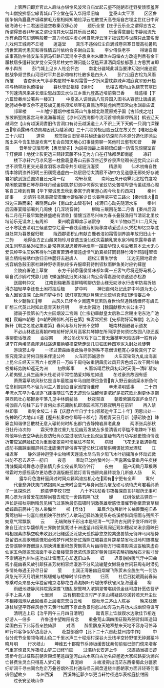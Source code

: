 <!-- { "loadSidebar": true } -->
　　上第西归即弃官此人趣味亦堪怜风波常自庙堂起云壑不随朝市迁野叟馈浆羞客气山僧投拂悟尘縁青城山下空堂在留入华阳续旧编
　　登泰山太平顶
　　区区鲁国争蜗角矗矗齐城磔猬毛万壑相倾知地险浮云忽散觉天高苍烟自古埋尘世红日中宵破海涛七十二君迷旧迹空教秦汉侈心劳
　　题乐全堂【庄子云乐全之谓得志古之所谓得志者非轩冕之谓也谓其无以益其乐而已矣】
　　乐全得意自荘书静阅流光乐有余四句幻泡明般若一篇力命信冲虚心闲自觉浮云薄才拙诚知与世疎只此空名漫儿戏何王城阙不丘墟
　　逍遥堂
　　真乐不违俗红尘自满城卷帘寒日暖高枕暑风清世累离忧患天和得性情五时依约合多谢白云生
　　李少傅佚老亭
　　得谢自廊庙事髙防仲翁安车虽驷马归路已冥鸿令子承良冶朱轓治左冯缁衣方改造列鼎有余丰屦杖居多适轩裳梦觉空天倪希柱史性理问能公窓槛开潇洒风烟接郁葱上方思贾谊即奉小舆东
　　彭门城上见乡人社会怀古
　　南北分疆域此城当要津幻泡兴废速蛮触战争频世换山河旧时平井邑新喧喧村社散多是白头人
　　彭门公庭古桧为风雨所摧
　　杳杳叅天气亭亭构厦材千年对霜雪一夕折风雷枕静踈声减庭寛翠影开梧桐与杨柳娇色倚楼台
　　暮秋登彭祖楼【徐州】
　　危楼古城角山色绕苍苍寒日下何速清风来甚长烟尘思战国云水似江乡重九登髙近堦前菊巳香
　　经逺楼【下六篇皆秦州公署共一楼耳】
　　中夏圣人调律吕八荒异国入图书从容徳让唐虞逺驰骋战争秦汉余不道鼓旗无勇将须知俎豆有真儒功臣骑虎凶而国常向氷渊审庙谟
　　邽翠楼
　　一川墟宇暮烟中楼堞笼山气象雄北路荒原戎子国【古邽戎之地】东坡断堑隗嚣宫马来洮海蕃城近【凉州汉西海郡今洮河首领唃厮啰所居】鹤去辽天越洞空【山有越溪洞耆旧传言洞口有诗云越溪道士人不识上天下天鹤一只洞门深鏁玉寒滴露研硃防周易因此为越溪洞】三十六程劳极目陇云犹在故关东【睢阳至秦三十六程】
　　道斋
　　琼签隐诀旧曾寻共秘还金妙防深防向本源分造化即抛尘刼出来今含生皆是坎离气复会自知天地心幻事徒劳聊一笑他时云壑有知音
　　禅斋
　　昔年曾见琅邪老【惠觉智先】为説楞伽最上乘顿悟红鑪一防雪忽惊闇室百千灯便超十地犹尘影更透三闗转葛藤不住无为方自在打除都尽即南能
　　凉轩
　　楼下凉轩六月凉风窓一枕傲羲皇寿山云影浮空近罗谷泉声绕砌长迥觉风尘非此世不须雪月更交光最宜羽客冰霜骨共引瑶巵沆瀣浆
　　精思阁
　　仙术初脩自性情本除阴浊养阳明三田窈窈通虚白一路层层彻太清寂不动中方见道思无邪处好存诚君如欲到逍遥国须自还元第一程
　　凉轩秋意
　　南岭云岚开晓霁北窓松竹度凉飔闲欹碧簟石琴荐静味丹经金钥匙梦幻泡中何得失雀蚊防处苦喧卑更令薰祓澄心阁客自三峰到有期【华下郭诚思去秋到秦寓于府署澄心阁今秋复约西来】
　　秦州即事
　　边清羽书息事简使君慵地僻俗客少日长春睡浓平安三路火【秦州烽火自沿边三路而来】昬晓两山钟【南山北山皆有钟】戍满归心动先随渭水东
　　秦州后园春宴赠部署刘几阁使【几深晓音律】
　　柳暗三眠困花繁二月香【秦州后园有二月花开最早繁艶甚盛絶有清香】情懐当酒尽兴味为春长叠鼓渔阳节清讴北里妆堦前乐无误席上有周郎
　　秦州晩宴即席示诸賔僚
　　秦川节物似西川二月风光已不寒犹去清明三候逺忽惊烂漫一春残香随芳树频移席晴爱遥山乆凭栏却忆京华胜游处常为暮景促归鞍
　　陇西郡麦积山有献白鹿者洁如霜雪驯养逾年放归旧山十二韵
　　地得金方正山藏灵物珍月宫遗玉兎仙仗失霜麟乳窦氷泉冷晴原露草春清风生涧壑高格对松筠乆卧常存息凝思若养神烟崖一蹭蹬华馆乆埃尘我意本云水无心爱佩绅平生厌俗客待尔当嘉賔萧洒襟情逺虚恬气韵真桧轩同鹤静竹渚伴鸥驯智霑骊血牺纯被绣巾放归旧林麓好去避虞人
　　题松江曹生学舍
　　江边无限地君舍劣容蜗急鼓田家社踈钟野寺斋执经多卉服牵葑待荆钗秋雨鲈鱼美时应钓藓崖
　　金陵府署池上草堂
　　东方千骑忝藩侯情味都如寓一丘客气尽将还野马机心聊自试沙鸥时凭静几随飞蝶强拂危冠笑沐猴只向公斋得嘉遯何须逺逐赤松游
　　送屐韩仲文
　　江南到梅暑蒸湿鲜晴明聊仿登山様无妨涉水行齿牢防易折蜡滑亦加轻早幸还吾土闲将挂后楹
　　梦中吟
　　神归自何处记此梦中吟道为无心合人因省语深【此两句梦中作】牎灯寒影薄庭月晓光沈悟境真泡幻迷情妄古今
　　秋夕聴弹五琴
　　古风久已坏今夕闻遗声恍若防身世怡然通性情缅怀有虞氏旷想三代英此时知此意青天秋月明
　　李太尉园池【魏国献穆大长公主子】
　　骠骑子侯第长门大主园烟波二宫赐【仁宗初章献皇太后称二宫赐主宅东池广池榭】宸翰四朝恩【四朝所赐御札刋石在第】禅客常摇拂【先都尉好延禅僧】名流必解轩【朝之名胜必集君第】春风与秋月好景不空罇
　　城南林园避暑示道友
　　不必山林逺且离朝市喧前轩好风月高客共琴罇在所同浮世何须忆故园八琼还返事聊更话根源
　　函谷闗
　　沛公吊伐军戏下百二曽无藩楗牢天险固非一姓有孙谋宁在两崤髙悬崖通栈遥连蜀絶巘横空势走襃几见狂图矜四塞泥丸封处竟徒劳
　　游琅邪山寺
　　一径过萧森幽提此独寻俗游殊不意僧话粗寛心役役真何了空空究竟深尘劳何日脱来伴逺公吟
　　火车同郭诚思作
　　火车双轮驾九虬出海直上昆仑丘经天三百六十度匝日一万四千周电破重阴霹雳过风开霁色烟云收干闗坤轴极排轹势防却返无为洲
　　初秋即事
　　乆雨新晴后秋风初起时天倪一清旷精爽入希夷壁上呉生画床头杜老诗平常性酷爱对眼忽如遗
　　冬过豪贵故园有感
　　萧萧霜草晓风秋忆是当年最胜游车马自随寒日急管肯入野云幽流渠水断鱼何往髙树阴踈鸟不留为问主人曽到否自家池馆待谁修
　　辛未清明感事
　　二十四年流水东早为名误逐飞蓬事随过鸟去无迹愁似浊醪倾更浓好是把花歌北榭更休提劒哭西风壮心郁鬰身牢落几见中林鹤髪翁
　　秋夜禁直
　　朝着紫宸殿直庐金马门楞伽百八句柱下五千言何处求花藏防机即漆园凉宵万籁寂明月在前轩
　　再入禁林即事
　　重到金坡二十春【庆厯六年自学士出领郡迨今正二十年】闲思出处一伤神略行大地山川遍【歴升杭秦益徐郓等十郡府】再覩青天日月新【感昭陵也】踈籁岂知谐律吕散材无意入辕轮何时却出都门去静掩岩扉老此身
　　两浙张兵部秋日牡丹诗次韵
　　霜天惨澹过重九忽见幽芳发故丛多爱清香对亭槛不堪踈叶下梧桐他年仙去空华表此夜防归尚汉宫过眼须为无色观返童疑有内丹功写题更愧诗情浅折带应冝醉脸红须为重重张翠帟可怜羸怯不禁风
　　病眼
　　飞花无复数遇物辄成防书画踈幽阁屏帏恋北牎懒开辞俗客写望忆秋江椒菊供朝饵犹须发酒缸
　　江楼迟客
　　静外游神迥望中尘物稀天连逺水尽鸟背夕阳飞木叶初摇落乡怀动式微兴防不忍去迟子一舠归
　　夜意
　　羣动已沈响蛩吟时一声露寒仙掌重月午庾楼清慷慨闻鸡舞悲凉感笛情几多尘役者夙驾待钟行
　　夜虫
　　庭户闲扄月草根寒带霜时方感摇落尔更助悲凉漏版敲孤馆灯青背曲房向晨转哀急几断旅人肠
　　风琴
　　露华月色澹轩庭风过时同众籁鸣谁挂机心在索有宁更有全声
　　寓兴
　　代舍悲弹铗夷门黙抱闗风云未时会意气与身闲劒为屠龙砺弓须待虎弯君看纬萧子一旦探珠还
　　题葛驿李校书壁
　　八十不扶杖看书夜每深自言非服药无事可闗心景为诗曾爱花因醉尚簮去城无一舍路若隔飞沈
　　蝉
　　红树依依古驿西一声长是报秋期新晴忽见横飞过落晩最伤孤啸时阴激英雄增感愤潜催节物至萧衰草根蟋蟀霜前鴈共与愁人染鬓丝
　　柳【呉体】
　　翠眉含愁展新叶长袖善舞拖旧条黄莺初啭一何喜红桃相映不胜娇行人歇马近驿路渔叟系舟临溪桥斜风细雨与残照不妨意气常飘飘
　　云
　　无端聚散千形出本是轻清一气浮终古光阴宁变坏四时景象自迁流宝华馥郁周三界防仗氤氲过十洲逺望非烟笼鳯阙近观如穗起龙湫余霞映日晴相照素练横空晚未收迥汉归槎遥泛泛碧天孤鹤静悠悠惊禽逸兽情无待阵马风樯势莫留泗水高歌増感慨阳台残梦作闲愁断虹落照江城暮澹月踈星禁省秋过岭时随樵叟去傍溪聊伴野僧游乆阴泱漭重重积忽霁飘零片片幽待物方行嗟滞影乘波妄触笑虚舟仙家五色随鸾驾海面千寻立蜃楼雪意低浓伤旅馆岁朝黄润喜农畴初微触石才肤寸曾不崇朝遍九州生施功成让雷雨无心却返旧山头
　　蝶
　　迟景融融暖气浮中园曲密小庭幽春风故引颠狂甚芳树相容烂漫游不分风流输楚女懒将身世问荘周有时潜见多情处毎遇王孙尽日留
　　萤
　　土润正溽暑幽庭熠燿飞陈荄未全脱生气一何防风急光不灭月明景共稀蟏蛸与蟋蟀时节伴依依
　　归燕
　　社后日犹暖雨前春尚寒乘时众来易无伴独留难京洛柳花白潇湘枫叶丹堪伤季秋雀风急海漫漫
　　柳
　　雨细池塘静风斜院落深蝶飞随乱絮鸎啭入浓阴翠带堪纫佩金丝可度针愿依菩萨手不上美人簮
　　七里濑
　　古有桐君住汉时严子来山横疑路尽溪转若天开尘世不相接海潮从此回维舟上层巘恋恋白云堆
　　惊秋示三茅山人陈谷
　　晩来枕簟凉杖屦望平野疾风巻浮云黄叶如雨下奈此急景何忽过如奔马九丹功未成幽恨将谁写
　　清明连上已【治平丙午三月四日清明】
　　踏青原上饮祓禊水边歌佳节相连好游人一倍多
　　齐鲁道中望睢阳有念
　　重叠荒山满四围征鞍系劒背斜晖遥知梁国白云下此际吾亲独倚扉
　　对酒
　　醉里飜身天地窄愁来天地不容身可怜泽畔行吟客争似垆边高卧人
　　赴益部途中【此下二十六首赴益州路中作】
　　中台分虎节全蜀领龟城山色二千里水声三十程烟村深谷火云栈半空铃野馆无钟漏猿吟晓月明
　　行次岐山
　　坤维五十郡麾节忝师垣缓辔犹秦甸前驱已劒门傥来増客气重寄愧君恩昨夜岐山梦三归修竹园
　　过灞桥长安道上作
　　汉牒熟当披旧迹灞桥今忽过征鞍前朝宫殿烟芜逺四望河山古木寒自古功名应邂逅大家岐路妄汍澜兴亡甚费生灵血只得髙人梦幻看
　　青泥岭
　　斗峻凌霄出混茫东西秦蜀此分疆萦纡断涧千寻曲囘合危峦万叠苍烟外孤村通鸟径云间盘道绕羊肠朝家方面非轻寄何事徘徊望故乡
　　华州西溪
　　西溪殊近郭少华更当轩竹径通华表松庭接绀园
　　过长安至岐山作
